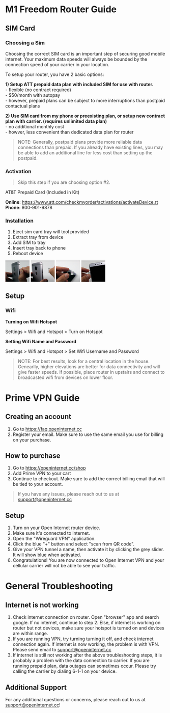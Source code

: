 # M1 Freedom Router Guide

## SIM Card



### Choosing a Sim

Choosing the correct SIM card is an important step of securing good mobile internet. Your maximum data speeds will always be bounded by the connection speed of your carrier in your location. 

To setup your router, you have 2 basic options: 

<b>1) Setup ATT prepaid data plan with included SIM for use with router.  </b>  
    - flexible (no contract required)   
    - $50/month with autopay  
    - however, prepaid plans can be subject to more interruptions than postpaid contactual plans 
 
<b> 2) Use SIM card from my phone or preexisting plan, or setup new contract plan with carrier. (requires unlimited data plan) </b>  
    - no additional monthly cost  
    - howver, less convenient than dedicated data plan for router  

> NOTE: Generally, postpaid plans provide more reliable data connections than prepaid. If you already have existing lines, you may be able to add an additional line for less cost than setting up the postpaid. 

### Activation

> Skip this step if you are choosing option #2.


AT&T Prepaid Card (Included in Kit)  

__Online__: https://www.att.com/checkmyorder/activations/activateDevice.rt  
__Phone__: 800-901-9878  

### Installation

1) Eject sim card tray will tool provided  
2) Extract tray from device  
3) Add SIM to tray  
4) Insert tray back to phone
5) Reboot device

<img src='./assets/eject.png' style='width:15%;'>
<img src='./assets/extract.png' style='width:15%;'>
<img src='./assets/add.png' style='width:15%;'>
<img src='./assets/insert.png' style='width:15%;'>

## Setup
  
### Wifi

__Turning on Wifi Hotspot__

Settings > Wifi and Hotspot > Turn on Hotspot

__Setting Wifi Name and Password__

Settings > Wifi and Hotspot > Set Wifi Username and Password


> NOTE: For best results, look for a central location in the house. Genearlly, higher elevations are better for data connectivity and will give faster speeds. If possible, place router in upstairs and connect to broadcasted wifi from devices on lower floor.

# Prime VPN Guide

## Creating an account

1) Go to https://faq.openinternet.cc  
2) Register your email. Make sure to use the same email you use for billing on your purchase.  

## How to purchase

1) Go to https://openinternet.cc/shop  
2) Add Prime VPN to your cart  
3) Continue to checkout. Make sure to add the correct billing email that will be tied to your account.  

> If you have any issues, please reach out to us at support@openinternet.cc

## Setup

1) Turn on your Open Internet router device. 
2) Make sure it's connected to internet. 
3) Open the "Wireguard VPN" application. 
4) Click the blue "+" button and select "scan from QR code". 
5) Give your VPN tunnel a name, then activate it by clicking the grey slider. It will show blue when activated. 
7) Congratulations! You are now connected to Open Internet VPN and your cellular carrier will not be able to see your traffic. 

# General Troubleshooting 

## Internet is not working

1) Check internet connection on router. Open "browser" app and search google. If no internet, continue to step 2. Else, if internet is working on router but not devices, make sure your hotspot is turned on and devices are within range.   
2) If you are running VPN, try turning turning it off, and check internet connection again. If internet is now working, the problem is with VPN. Please send email to support@openinternet.cc  
3) If internet is still not working after the above troubleshooting steps, it is probably a problem with the data connection to carrier. If you are running prepaid plan, data outages can sometimes occur. Please try calling the carrier by dialing 6-1-1 on your device.   

## Additional Support

For any additional questions or concerns, please reach out to us at support@openinternet.cc!

